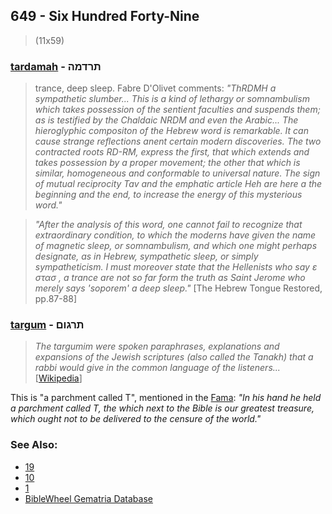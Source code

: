 ## 649 - Six Hundred Forty-Nine
> (11x59)

### [tardamah](/keys/ThRDMH) - תרדמה
> trance, deep sleep. Fabre D'Olivet comments: *"ThRDMH a sympathetic slumber... This is a kind of lethargy or somnambulism which takes possession of the sentient faculties and suspends them; as is testified by the Chaldaic NRDM and even the Arabic... The hieroglyphic compositon of the Hebrew word is remarkable. It can cause strange reflections anent certain modern discoveries. The two contracted roots RD-RM, express the first, that which extends and takes possession by a proper movement; the other that which is similar, homogeneous and conformable to universal nature. The sign of mutual reciprocity Tav and the emphatic article Heh are here a the beginning and the end, to increase the energy of this mysterious word."*

> *"After the analysis of this word, one cannot fail to recognize that extraordinary condition, to which the moderns have given the name of magnetic sleep, or somnambulism, and which one might perhaps designate, as in Hebrew, sympathetic sleep, or simply sympatheticism. I must moreover state that the Hellenists who say ε στασ , a trance are not so far form the truth as Saint Jerome who merely says 'soporem' a deep sleep."* [The Hebrew Tongue Restored, pp.87-88]

### [targum](/keys/ThRGVM) - תרגום‬
> *The targumim were spoken paraphrases, explanations and expansions of the Jewish scriptures (also called the Tanakh) that a rabbi would give in the common language of the listeners...* [[Wikipedia](https://en.wikipedia.org/wiki/Targum)]

This is "a parchment called T", mentioned in the [Fama](https://archive.org/stream/PaulFosterCase-TheTrueAndInvisibleRosicrucianOrder4thEd-1985#page/n23/mode/2up): *"In his hand he held a parchment called T, the which next to the Bible is our greatest treasure, which ought not to be delivered to the censure of the world."*

### See Also:

- [19](19)
- [10](10)
- [1](1)
- [BibleWheel Gematria Database](https://www.biblewheel.com//GR/GR_Database.php?SearchBy_Gematria=649)
